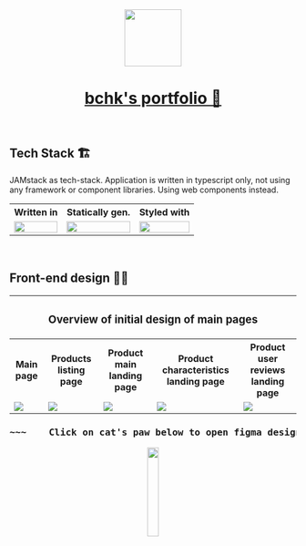<div align="center" style="display: flex; flex-direction: column;">
  <a href='https://bchk.me/'><img src=".github/images/logo.svg" width="100"></a>
</div>

<h1 align="center">
 <a href="https://bchk.me/">bchk's portfolio 💼 </a> 
</h1>

<br>
<h2>Tech Stack 🏗️</h2>

JAMstack as tech-stack. Application is written in typescript only, not using any framework or component libraries.
Using web components instead.

<table align="center">
  <tr>
    <th>Written in</th>
    <th>Statically gen.</th>
    <th>Styled with</th>    
  </tr>
  <tr>
    <td align="center"><a href='https://www.typescriptlang.org/'><img width="100%" src='https://img.shields.io/badge/typescript-%23007ACC.svg?style=for-the-badge&logo=typescript&loogoColor=white' align='middle'></a></td>
            <td align="center"><a href='https://nextjs.org/'><img width="100%" src='https://img.shields.io/badge/Next-black?style=for-the-badge&logo=next.js&logoColor=white' kalign='middle'></a></td>  
                <td align="center"><a href='https://sass-lang.com/'><img width="100%" src='https://img.shields.io/badge/SASS-hotpink.svg?style=for-the-badge&logo=SASS&logoColor=white' align='middle'></a></td>
</table>

<br>
<h2>Front-end design 👨‍🎨</h2>

<table align="center">
  <tr><th colspan=5><h3>Overview of initial design of main pages</h3>
</th></tr>
  <tr>
    <th>Main page</th>
    <th>Products listing page </th>
    <th>Product main landing page</th>
    <th>Product characteristics landing page</th>
    <th>Product user reviews landing page</th>
  </tr>
  <tr>
    <td align="left"><img src='https://drive.google.com/uc?export=view&id=1vQS8_tzszhvZEoajYZG1xkhfpVMnjIMG'></td>
    <td><img src='https://drive.google.com/uc?export=view&id=1jU5C3KS_1HYN65hVgI4tPys9NmtPunzM'></td>
    <td><img src='https://drive.google.com/uc?export=view&id=1ihprkU9GjmtWB8fO9u-x2jeUBm6qnthk'></td>
    <td><img src='https://drive.google.com/uc?export=view&id=1LNlfi1CUuQAvPBE9axYnPBtaZx7Th-r9'></td>
    <td><img src='https://drive.google.com/uc?export=view&id=1Um9TL0r18UKDxo2Nhk9jlIgTr_pnjZsi'></td>
  </tr>
</table>

<div align="center">
<h3><pre>~~~    Click on cat's paw below to open figma design project     ~~~</pre></h3>
<a href='https://www.figma.com/file/Qb3fKAMJmdfCwmsXd3jcSD/Live-world?type=design&node-id=0%3A1&mode=design&t=qYGwGJ9NwCYA879K-1'><img width="20%" src='https://media0.giphy.com/media/Sv9lsehLQ6QLbObc6A/giphy.gif?cid=6c09b952yao356fh0sfkcasxya4l5vpfnpexzybik3ssmewz&ep=v1_internal_gif_by_id&rid=giphy.gif&ct=s'></a>
</div>
